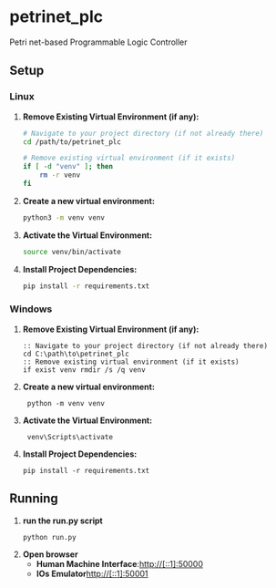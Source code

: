 # petrinet_plc
Petri net-based Programmable Logic Controller



## Setup

### Linux

1. **Remove Existing Virtual Environment (if any):**

   ```bash
   # Navigate to your project directory (if not already there)
   cd /path/to/petrinet_plc
   
   # Remove existing virtual environment (if it exists)
   if [ -d "venv" ]; then
       rm -r venv
   fi
2. **Create a new virtual environment:**
   ```bash
   python3 -m venv venv
3. **Activate the Virtual Environment:**
   ```bash
   source venv/bin/activate
4. **Install Project Dependencies:**
   ```bash
   pip install -r requirements.txt
### Windows
1. **Remove Existing Virtual Environment (if any):**
    ```   
    :: Navigate to your project directory (if not already there)
    cd C:\path\to\petrinet_plc
    :: Remove existing virtual environment (if it exists)
    if exist venv rmdir /s /q venv
2. **Create a new virtual environment:**
   ```
    python -m venv venv
3. **Activate the Virtual Environment:**
   ```
    venv\Scripts\activate
4. **Install Project Dependencies:**
   ```
   pip install -r requirements.txt

## Running
1. **run the run.py script**
   ```bash
   python run.py
2. **Open browser**
   * **Human Machine Interface**:[http://[::1]:50000](http://[::1]:50000)
   * **IOs Emulator**[http://[::1]:50001](http://[::1]:50001)
   
